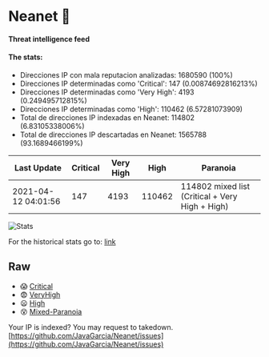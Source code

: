 # Neanet :hocho:
#### Threat intelligence feed
#### The stats:

- Direcciones IP con mala reputacion analizadas: 1680590 (100%)
- Direcciones IP determinadas como 'Critical':  147 (0.00874692816213%)
- Direcciones IP determinadas como 'Very High':  4193 (0.249495712815%)
- Direcciones IP determinadas como 'High':  110462 (6.57281073909)
- Total de direcciones IP indexadas en Neanet:  114802 (6.83105338006%)
- Total de direcciones IP descartadas en Neanet:  1565788 (93.1689466199%)

| Last Update | Critical | Very High | High | Paranoia |
| --- | --- | --- | --- | --- |
| 2021-04-12 04:01:56 | 147 | 4193 | 110462 | 114802 mixed list (Critical + Very High + High)|

![Stats](https://docs.google.com/spreadsheets/d/e/2PACX-1vSnaNMIXVabIpDJjufMlzH7poXnshF3mgd8Is1g9ytUEzVsP5my4Trn8f-xkoLLQ38xpL3HtmUexLo6/pubchart?oid=501124687&format=image)

For the historical stats go to: [link](/stats.csv)
## Raw
- :scream: [Critical](https://raw.githubusercontent.com/JavaGarcia/Neanet/master/blacklists/neanet_critical.txt)
- :fearful: [VeryHigh](https://raw.githubusercontent.com/JavaGarcia/Neanet/master/blacklists/neanet_veryHigh.txtt)
- :frowning: [High](https://raw.githubusercontent.com/JavaGarcia/Neanet/master/blacklists/neanet_high.txt)
- :dizzy_face: [Mixed-Paranoia](https://raw.githubusercontent.com/JavaGarcia/Neanet/master/blacklists/neanet_all.txt)


Your IP is indexed? You may request to takedown. [https://github.com/JavaGarcia/Neanet/issues](https://github.com/JavaGarcia/Neanet/issues)


























































































































































































































































































































































































































































































































































































































































































































































































































































































































































































































































































































































































































































































































































































































































































































































































































































































































































































































































































































































































































































































































































































































































































































































































































































































































































































































































































































































































































































































































































































































































































































































































































































































































































































































































































































































































































































































































































































































































































































































































































































































































































































































































































































































































































































































































































































































































































































































































































































































































































































































































































































































































































































































































































































































































































































































































































































































































































